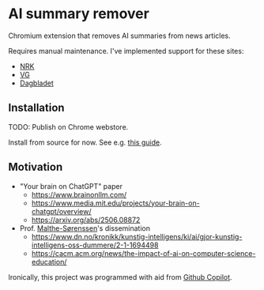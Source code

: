 # AI summary remover

Chromium extension that removes AI summaries from news articles.

Requires manual maintenance. I've implemented support for these sites:

- [NRK](https://nrk.no)
- [VG](https://vg.no)
- [Dagbladet](https://dagbladet.no)

## Installation

TODO: Publish on Chrome webstore.

Install from source for now. See e.g. [this guide](https://dev.to/ben/how-to-install-chrome-extensions-manually-from-github-1612).

## Motivation

- "Your brain on ChatGPT" paper
  - https://www.brainonllm.com/
  - https://www.media.mit.edu/projects/your-brain-on-chatgpt/overview/
  - https://arxiv.org/abs/2506.08872
- Prof. [Malthe-Sørenssen](https://www.mn.uio.no/fysikk/personer/vit/malthe/)'s
  dissemination
  - https://www.dn.no/kronikk/kunstig-intelligens/ki/ai/gjor-kunstig-intelligens-oss-dummere/2-1-1694498
  - https://cacm.acm.org/news/the-impact-of-ai-on-computer-science-education/

Ironically, this project was programmed with aid from [Github
Copilot](https://github.com/features/copilot).
